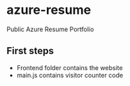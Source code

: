# azure-resume
Public Azure Resume Portfolio

## First steps

- Frontend folder contains the website
- main.js contains visitor counter code